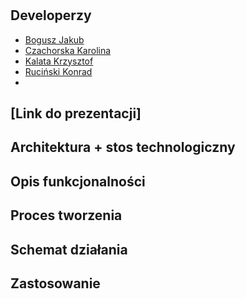 # <NAZWA>

## Developerzy
- [Bogusz Jakub](https://github.com/boguszj)
- [Czachorska Karolina](https://github.com/karolina-cz)
- [Kalata Krzysztof](https://github.com/KrzysztofKalata)
- [Ruciński Konrad](https://github.com/rucinsk1)
- 

## [Link do prezentacji]


## Architektura + stos technologiczny

## Opis funkcjonalności

## Proces tworzenia

## Schemat działania

## Zastosowanie

